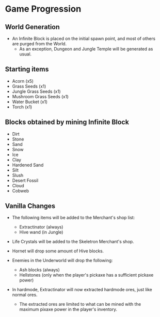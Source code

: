 ﻿# Game Progression

## World Generation

* An Infinite Block is placed on the initial spawn point, and most of others are purged from the World. 
  - As an exception, Dungeon and Jungle Temple will be generated as usual.

## Starting items

* Acorn (x5)
* Grass Seeds (x1)
* Jungle Grass Seeds (x1)
* Mushroom Grass Seeds (x1)
* Water Bucket (x1)
* Torch (x1)

## Blocks obtained by mining Infinite Block

* Dirt
* Stone
* Sand
* Snow
* Ice
* Clay
* Hardened Sand
* Silt
* Slush
* Desert Fossil
* Cloud
* Cobweb

## Vanilla Changes

* The following items will be added to the Merchant's shop list:
  - Extractinator (always)
  - Hive wand (in Jungle)

* Life Crystals will be added to the Skeletron Merchant's shop.

* Hornet will drop some amount of Hive blocks.

* Enemies in the Underworld will drop the following:
  - Ash blocks (always)
  - Hellstones (only when the player's pickaxe has a sufficient pickaxe power)

* In hardmode, Extractinator will now extracted hardmode ores, just like normal ores.
  - The extracted ores are limited to what can be mined with the maximum pixaxe power in the player's inventory.
